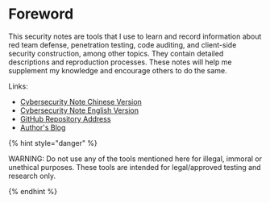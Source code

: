 # Foreword

This security notes are tools that I use to learn and record information about red team defense, penetration testing, code auditing, and client-side security construction, among other topics. They contain detailed descriptions and reproduction processes. These notes will help me supplement my knowledge and encourage others to do the same.

Links:

- [Cybersecurity Note Chinese Version](https://icybersec.gitbook.io/cybersecuritynote-cn/)
- [Cybersecurity Note English Version](https://icybersec.gitbook.io/cybersecuritynote-en/)
- [GitHub Repository Address](https://github.com/yingshang/CybersecurityNote_en)
- [Author's Blog](https://www.freebuf.com/author/陌度)



{% hint style="danger" %}

WARNING: Do not use any of the tools mentioned here for illegal, immoral or unethical purposes. These tools are intended for legal/approved testing and research only.

{% endhint %}


